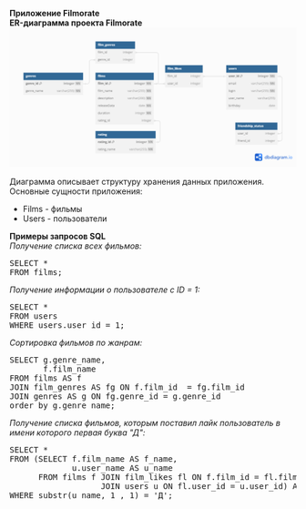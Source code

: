 **Приложение Filmorate**\
**ER-диаграмма проекта Filmorate**
![er-diagram](er_diagram_filmorate.png)  

Диаграмма описывает структуру хранения данных приложения. Основные сущности приложения:
* Films - фильмы
* Users - пользователи

**Примеры запросов SQL**\
_Получение списка всех фильмов:_

<pre>SELECT *
FROM films; 
</pre>
_Получение информации о пользователе с ID = 1:_

<pre>SELECT *
FROM users
WHERE users.user_id = 1;
</pre>  
_Сортировка фильмов по жанрам:_
<pre>SELECT g.genre_name,
       f.film_name      	
FROM films AS f
JOIN film_genres AS fg ON f.film_id  = fg.film_id
JOIN genres AS g ON fg.genre_id = g.genre_id 
order by g.genre_name; 
</pre>

_Получение списка фильмов, которым поставил лайк пользователь в имени которого первая буква "Д":_
<pre>SELECT *
FROM (SELECT f.film_name AS f_name, 
			 u.user_name AS u_name 
	  FROM films f JOIN film_likes fl ON f.film_id = fl.film_id 
	               JOIN users u ON fl.user_id = u.user_id) AS fu 
WHERE substr(u_name, 1 , 1) = 'Д'; 
</pre>